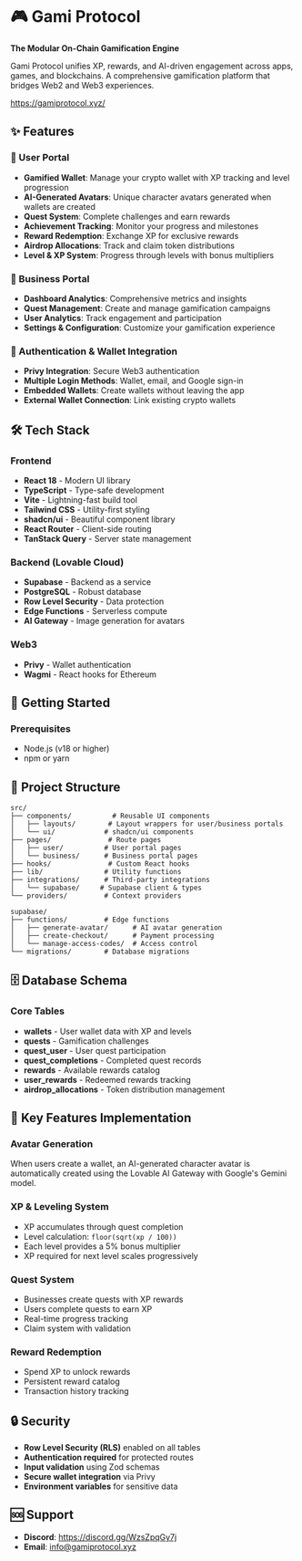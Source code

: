 # 🎮 Gami Protocol

**The Modular On-Chain Gamification Engine**

Gami Protocol unifies XP, rewards, and AI-driven engagement across apps, games, and blockchains. A comprehensive gamification platform that bridges Web2 and Web3 experiences.


https://gamiprotocol.xyz/

## ✨ Features

### 🎯 User Portal
- **Gamified Wallet**: Manage your crypto wallet with XP tracking and level progression
- **AI-Generated Avatars**: Unique character avatars generated when wallets are created
- **Quest System**: Complete challenges and earn rewards
- **Achievement Tracking**: Monitor your progress and milestones
- **Reward Redemption**: Exchange XP for exclusive rewards
- **Airdrop Allocations**: Track and claim token distributions
- **Level & XP System**: Progress through levels with bonus multipliers

### 💼 Business Portal
- **Dashboard Analytics**: Comprehensive metrics and insights
- **Quest Management**: Create and manage gamification campaigns
- **User Analytics**: Track engagement and participation
- **Settings & Configuration**: Customize your gamification experience

### 🔐 Authentication & Wallet Integration
- **Privy Integration**: Secure Web3 authentication
- **Multiple Login Methods**: Wallet, email, and Google sign-in
- **Embedded Wallets**: Create wallets without leaving the app
- **External Wallet Connection**: Link existing crypto wallets

## 🛠 Tech Stack

### Frontend
- **React 18** - Modern UI library
- **TypeScript** - Type-safe development
- **Vite** - Lightning-fast build tool
- **Tailwind CSS** - Utility-first styling
- **shadcn/ui** - Beautiful component library
- **React Router** - Client-side routing
- **TanStack Query** - Server state management

### Backend (Lovable Cloud)
- **Supabase** - Backend as a service
- **PostgreSQL** - Robust database
- **Row Level Security** - Data protection
- **Edge Functions** - Serverless compute
- **AI Gateway** - Image generation for avatars

### Web3
- **Privy** - Wallet authentication
- **Wagmi** - React hooks for Ethereum

## 🚀 Getting Started

### Prerequisites
- Node.js (v18 or higher)
- npm or yarn

## 📁 Project Structure

```
src/
├── components/          # Reusable UI components
│   ├── layouts/        # Layout wrappers for user/business portals
│   └── ui/            # shadcn/ui components
├── pages/              # Route pages
│   ├── user/          # User portal pages
│   └── business/      # Business portal pages
├── hooks/              # Custom React hooks
├── lib/               # Utility functions
├── integrations/      # Third-party integrations
│   └── supabase/     # Supabase client & types
└── providers/         # Context providers

supabase/
├── functions/         # Edge functions
│   ├── generate-avatar/      # AI avatar generation
│   ├── create-checkout/      # Payment processing
│   └── manage-access-codes/  # Access control
└── migrations/        # Database migrations
```

## 🗄 Database Schema

### Core Tables
- **wallets** - User wallet data with XP and levels
- **quests** - Gamification challenges
- **quest_user** - User quest participation
- **quest_completions** - Completed quest records
- **rewards** - Available rewards catalog
- **user_rewards** - Redeemed rewards tracking
- **airdrop_allocations** - Token distribution management

## 🎨 Key Features Implementation

### Avatar Generation
When users create a wallet, an AI-generated character avatar is automatically created using the Lovable AI Gateway with Google's Gemini model.

### XP & Leveling System
- XP accumulates through quest completion
- Level calculation: `floor(sqrt(xp / 100))`
- Each level provides a 5% bonus multiplier
- XP required for next level scales progressively

### Quest System
- Businesses create quests with XP rewards
- Users complete quests to earn XP
- Real-time progress tracking
- Claim system with validation

### Reward Redemption
- Spend XP to unlock rewards
- Persistent reward catalog
- Transaction history tracking

## 🔒 Security

- **Row Level Security (RLS)** enabled on all tables
- **Authentication required** for protected routes
- **Input validation** using Zod schemas
- **Secure wallet integration** via Privy
- **Environment variables** for sensitive data


## 🆘 Support

- **Discord**: https://discord.gg/WzsZpqGy7j
- **Email**: info@gamiprotocol.xyz


